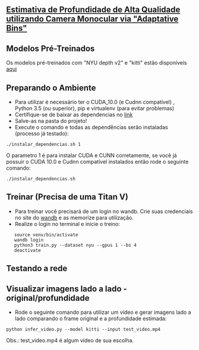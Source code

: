 
## [Estimativa de Profundidade de Alta Qualidade utilizando Camera Monocular via "Adaptative Bins"](https://arxiv.org/abs/2011.14141)

## Modelos Pré-Treinados
Os modelos pré-treinados com "NYU depth v2" e "kitti" estão disponíveis [aqui](https://1drv.ms/u/s!AuWRnPR26byUmfRxBQ327hc8eXse2Q?e=AQuYZw)

## Preparando o Ambiente
* Para utilizar é necessário ter o CUDA_10.0 (e Cudnn compatível) , Python 3.5 (ou superior), pip e virtualenv (para evitar problemas)
* Certifique-se de baixar as dependencias no [link](https://1drv.ms/u/s!AuWRnPR26byUmfRbqEF7468fDdHM1g?e=KoabLc)
* Salve-as na pasta do projeto!
* Execute o comando e todas as dependências serão instaladas (processo já testado):
```
./instalar_dependencias.sh 1
```
O parametro 1 é para instalar CUDA e CUNN corretamente, se você já possuir o CUDA 10.0 e Cudnn compatível instalados então rode o seguinte comando:
```
./instalar_dependencias.sh
```

## Treinar (Precisa de uma Titan V)
* Para treinar você precisará de um login no wandb. Crie suas credenciais no site do [wandb](https://wandb.ai/site) e as memorize para utilização.
* Realize o login no terminal e inicie o treino:
```
   source venv/bin/activate
   wandb login
   python3 train.py --dataset nyu --gpus 1 --bs 4
   deactivate
```

## Testando a rede

## Visualizar imagens lado a lado - original/profundidade
* Rode o seguinte comando para utilizar um vídeo e gerar imagens lado a lado comparando o frame original e a profundidade estimada:
```
python infer_video.py --model kitti --input test_video.mp4
```
Obs.: test_video.mp4 é algum vídeo de sua escolha.

